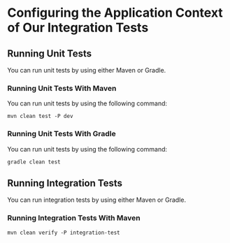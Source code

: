 # Configuring the Application Context of Our Integration Tests

## Running Unit Tests

You can run unit tests by using either Maven or Gradle.

### Running Unit Tests With Maven

You can run unit tests by using the following command:

    mvn clean test -P dev

### Running Unit Tests With Gradle

You can run unit tests by using the following command:

	gradle clean test
	
## Running Integration Tests

You can run integration tests by using either Maven or Gradle.

### Running Integration Tests With Maven

    mvn clean verify -P integration-test